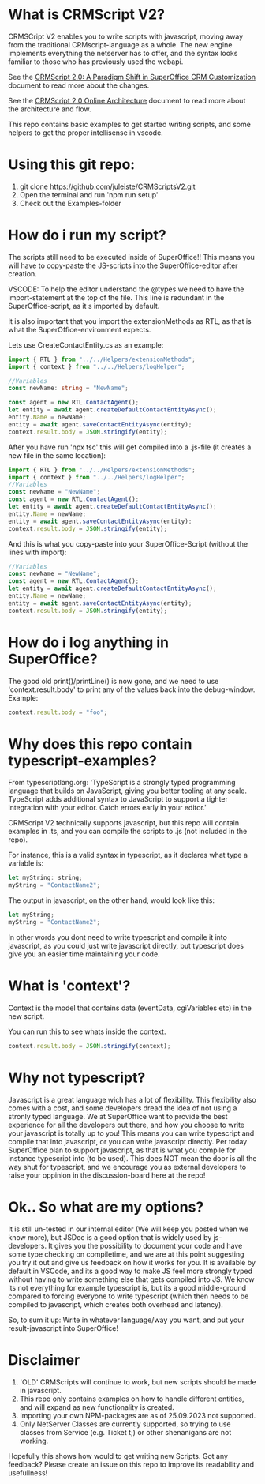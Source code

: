 # What is CRMScript V2?
CRMSCript V2 enables you to write scripts with javascript, moving away from the traditional CRMscript-language as a whole. 
The new engine implements everything the netserver has to offer, and the syntax looks familiar to those who has previously used the webapi. 

See the [CRMScript 2.0: A Paradigm Shift in SuperOffice CRM Customization](./docs/index.md) document to read more about the changes.

See the [CRMScript 2.0 Online Architecture](./docs/online-architecture.md) document to read more about the architecture and flow.

This repo contains basic examples to get started writing scripts, and some helpers to get the proper intellisense in vscode.

# Using this git repo:
1. git clone https://github.com/juleiste/CRMScriptsV2.git
2. Open the terminal and run 'npm run setup'
3. Check out the Examples-folder

# How do i run my script?
The scripts still need to be executed inside of SuperOffice!! This means you will have to copy-paste the JS-scripts into the SuperOffice-editor after creation.

VSCODE:
To help the editor understand the @types we need to have the import-statement at the top of the file. This line is redundant in the SuperOffice-script, as it s imported by default. 

It is also important that you import the extensionMethods as RTL, as that is what the SuperOffice-environment expects.

Lets use CreateContactEntity.cs as an example:
<!-- START:.ts -->
```typescript
import { RTL } from "../../Helpers/extensionMethods";
import { context } from "../../Helpers/logHelper";

//Variables
const newName: string = "NewName";

const agent = new RTL.ContactAgent();
let entity = await agent.createDefaultContactEntityAsync();
entity.Name = newName;
entity = await agent.saveContactEntityAsync(entity);
context.result.body = JSON.stringify(entity);
```
<!-- END:.ts -->

After you have run 'npx tsc' this will get compiled into a .js-file (it creates a new file in the same location):
<!-- START:.js -->
```typescript
import { RTL } from "../../Helpers/extensionMethods";
import { context } from "../../Helpers/logHelper";
//Variables
const newName = "NewName";
const agent = new RTL.ContactAgent();
let entity = await agent.createDefaultContactEntityAsync();
entity.Name = newName;
entity = await agent.saveContactEntityAsync(entity);
context.result.body = JSON.stringify(entity);

```
<!-- END:.js -->

And this is what you copy-paste into your SuperOffice-Script (without the lines with import):
<!-- START:.crmscript -->
```typescript
//Variables
const newName = "NewName";
const agent = new RTL.ContactAgent();
let entity = await agent.createDefaultContactEntityAsync();
entity.Name = newName;
entity = await agent.saveContactEntityAsync(entity);
context.result.body = JSON.stringify(entity);

```
<!-- END:.crmscript -->

# How do i log anything in SuperOffice?
The good old print()/printLine() is now gone, and we need to use 'context.result.body' to print any of the values back into the debug-window.
Example:
```javascript
context.result.body = "foo";
```

# Why does this repo contain typescript-examples?
From typescriptlang.org: 'TypeScript is a strongly typed programming language that builds on JavaScript, giving you better tooling at any scale. TypeScript adds additional syntax to JavaScript to support a tighter integration with your editor. Catch errors early in your editor.' 

CRMScript V2 technically supports javascript, but this repo will contain examples in .ts, and you can compile the scripts to .js (not included in the repo).

For instance, this is a valid syntax in typescript, as it declares what type a variable is:
```javascript
let myString: string;
myString = "ContactName2"; 
```

The output in javascript, on the other hand, would look like this:
```javascript
let myString;
myString = "ContactName2"; 

```

In other words you dont need to write typescript and compile it into javascript, as you could just write javascript directly, but typescript does give you an easier time maintaining your code. 

# What is 'context'?
Context is the model that contains data (eventData, cgiVariables etc) in the new script. 

You can run this to see whats inside the context. 
```javascript
context.result.body = JSON.stringify(context);
```

# Why not typescript?
Javascript is a great language wich has a lot of flexibility. This flexibility also comes with a cost, and some developers dread the idea of not using a stronly typed language. 
We at SuperOffice want to provide the best experience for all the developers out there, and how you choose to write your javascript is totally up to you! This means you can write typescript and compile that into javascript, or you can write javascript directly. 
Per today SuperOffice plan to support javascript, as that is what you compile for instance typescript into (to be used). This does NOT mean the door is all the way shut for typescript, and we encourage you as external developers to raise your oppinion in the discussion-board here at the repo! 

# Ok.. So what are my options?
It is still un-tested in our internal editor (We will keep you posted when we know more), but JSDoc is a good option that is widely used by js-developers. It gives you the possibility to document your code and have some type checking on compiletime, and we are at this point suggesting you try it out and give us feedback on how it works for you. It is available by default in VSCode, and its a good way to make JS feel more strongly typed without having to write something else that gets compiled into JS. We know its not everything for example typescript is, but its a good middle-ground compared to forcing everyone to write typescript (which then needs to be compiled to javascript, which creates both overhead and latency). 

So, to sum it up:
Write in whatever language/way you want, and put your result-javascript into SuperOffice!


# Disclaimer
1. 'OLD' CRMScripts will continue to work, but new scripts should be made in javascript. 
2. This repo only contains examples on how to handle different entities, and will expand as new functionality is created. 
3. Importing your own NPM-packages are as of 25.09.2023 not supported. 
4. Only NetServer Classes are currently supported, so trying to use classes from Service (e.g. Ticket t;) or other shenanigans are not working. 

Hopefully this shows how would to get writing new Scripts. Got any feedback? Please create an issue on this repo to improve its readability and usefullness!
